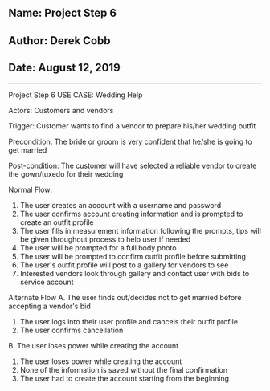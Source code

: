 ## Name: Project Step 6

## Author: Derek Cobb

## Date: August 12, 2019

----------------------------------------------------------------------------------------------
Project Step 6
USE CASE: Wedding Help

Actors: Customers and vendors

Trigger: Customer wants to find a vendor to prepare his/her wedding outfit

Precondition: The bride or groom is very confident that he/she is going to get married

Post-condition: The customer will have selected a reliable vendor to create the gown/tuxedo for their wedding

Normal Flow:
1. The user creates an account with a username and password
2. The user confirms account creating information and is prompted to create an outfit profile
3. The user fills in measurement information following the prompts, tips will be given throughout process to help user if needed
4. The user will be prompted for a full body photo
5. The user will be prompted to confirm outfit profile before submitting
6. The user's outfit profile will post to a gallery for vendors to see
7. Interested vendors look through gallery and contact user with bids to service account

Alternate Flow
A. The user finds out/decides not to get married before accepting a vendor's bid

1. The user logs into their user profile and cancels their outfit profile
2. The user confirms cancellation

B. The user loses power while creating the account

1. The user loses power while creating the account
2. None of the information is saved without the final confirmation
3. The user had to create the account starting from the beginning